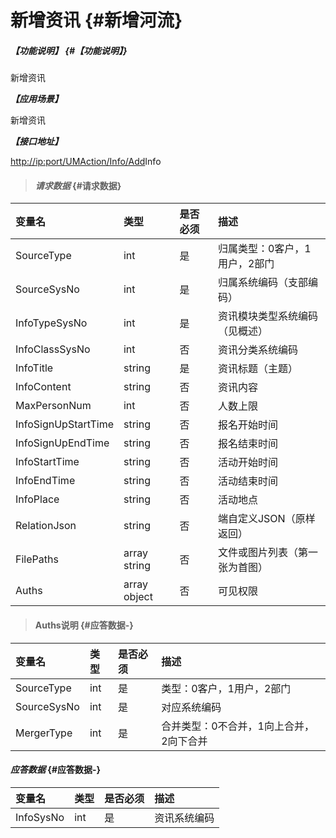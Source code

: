 # 新增资讯 {#新增河流}

##### _【功能说明】_ {#【功能说明】}

新增资讯

_**【应用场景】**_

新增资讯

_**【接口地址】**_

[http://ip:port/UMAction/Info/Add](http://ip:port/HMAction/River/AddRiver)Info

> #### _请求数据_ {#请求数据}

| 变量名 | 类型 | 是否必须 | 描述 |
| :--- | :--- | :--- | :--- |
| SourceType | int | 是 | 归属类型：0客户，1用户，2部门 |
| SourceSysNo | int | 是 | 归属系统编码（支部编码） |
| InfoTypeSysNo | int | 是 | 资讯模块类型系统编码（见概述） |
| InfoClassSysNo | int | 否 | 资讯分类系统编码 |
| InfoTitle | string | 是 | 资讯标题（主题） |
| InfoContent | string | 否 | 资讯内容 |
| MaxPersonNum | int | 否 | 人数上限 |
| InfoSignUpStartTime | string | 否 | 报名开始时间 |
| InfoSignUpEndTime | string | 否 | 报名结束时间 |
| InfoStartTime | string | 否 | 活动开始时间 |
| InfoEndTime | string | 否 | 活动结束时间 |
| InfoPlace | string | 否 | 活动地点 |
| RelationJson | string | 否 | 端自定义JSON（原样返回） |
| FilePaths | array string | 否 | 文件或图片列表（第一张为首图） |
| Auths | array object | 否 | 可见权限 |

> #### Auths说明 {#应答数据-}

| 变量名 | 类型 | 是否必须 | 描述 |
| :--- | :--- | :--- | :--- |
| SourceType | int | 是 | 类型：0客户，1用户，2部门 |
| SourceSysNo | int | 是 | 对应系统编码 |
| MergerType | int | 是 | 合并类型：0不合并，1向上合并，2向下合并 |

#### _应答数据_ {#应答数据-}

| 变量名 | 类型 | 是否必须 | 描述 |
| :--- | :--- | :--- | :--- |
| InfoSysNo | int | 是 | 资讯系统编码 |



